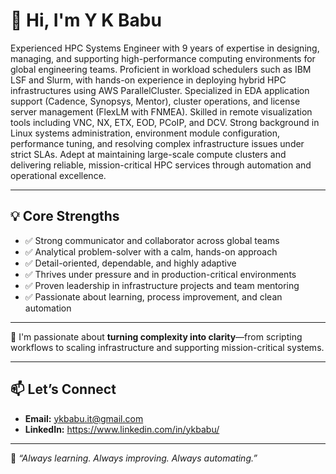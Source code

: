 # 👋 Hi, I'm Y K Babu

Experienced HPC Systems Engineer with 9 years of expertise in designing, managing, and supporting high-performance computing environments for global engineering teams. Proficient in workload schedulers such as IBM LSF and Slurm, with hands-on experience in deploying hybrid HPC infrastructures using AWS ParallelCluster. Specialized in EDA application support (Cadence, Synopsys, Mentor), cluster operations, and license server management (FlexLM with FNMEA). Skilled in remote visualization tools including VNC, NX, ETX, EOD, PCoIP, and DCV. Strong background in Linux systems administration, environment module configuration, performance tuning, and resolving complex infrastructure issues under strict SLAs. Adept at maintaining large-scale compute clusters and delivering reliable, mission-critical HPC services through automation and operational excellence.

---

## 💡 Core Strengths

- ✅ Strong communicator and collaborator across global teams  
- ✅ Analytical problem-solver with a calm, hands-on approach  
- ✅ Detail-oriented, dependable, and highly adaptive  
- ✅ Thrives under pressure and in production-critical environments  
- ✅ Proven leadership in infrastructure projects and team mentoring  
- ✅ Passionate about learning, process improvement, and clean automation

---

🔁 I'm passionate about **turning complexity into clarity**—from scripting workflows to scaling infrastructure and supporting mission-critical systems.

---

## 📫 Let’s Connect

- **Email:** [ykbabu.it@gmail.com](mailto:ykbabu.it@gmail.com)  
- **LinkedIn:** https://www.linkedin.com/in/ykbabu/

---

🌱 *“Always learning. Always improving. Always automating.”*
